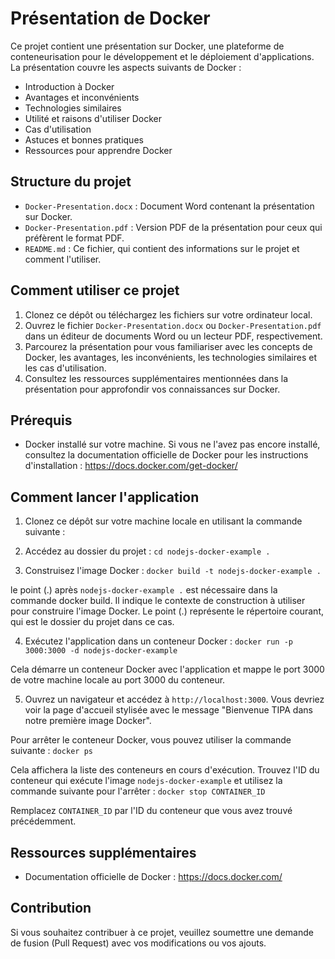 # Présentation de Docker

Ce projet contient une présentation sur Docker, une plateforme de conteneurisation pour le développement et le déploiement d'applications. La présentation couvre les aspects suivants de Docker :

- Introduction à Docker
- Avantages et inconvénients
- Technologies similaires
- Utilité et raisons d'utiliser Docker
- Cas d'utilisation
- Astuces et bonnes pratiques
- Ressources pour apprendre Docker

## Structure du projet

- `Docker-Presentation.docx` : Document Word contenant la présentation sur Docker.
- `Docker-Presentation.pdf` : Version PDF de la présentation pour ceux qui préfèrent le format PDF.
- `README.md` : Ce fichier, qui contient des informations sur le projet et comment l'utiliser.

## Comment utiliser ce projet

1. Clonez ce dépôt ou téléchargez les fichiers sur votre ordinateur local.
2. Ouvrez le fichier `Docker-Presentation.docx` ou `Docker-Presentation.pdf` dans un éditeur de documents Word ou un lecteur PDF, respectivement.
3. Parcourez la présentation pour vous familiariser avec les concepts de Docker, les avantages, les inconvénients, les technologies similaires et les cas d'utilisation.
4. Consultez les ressources supplémentaires mentionnées dans la présentation pour approfondir vos connaissances sur Docker.

## Prérequis

- Docker installé sur votre machine. Si vous ne l'avez pas encore installé, consultez la documentation officielle de Docker pour les instructions d'installation : https://docs.docker.com/get-docker/

## Comment lancer l'application

1. Clonez ce dépôt sur votre machine locale en utilisant la commande suivante :

2. Accédez au dossier du projet : `cd nodejs-docker-example .`

3. Construisez l'image Docker : `docker build -t nodejs-docker-example .`

le point (.) après `nodejs-docker-example .` est nécessaire dans la commande docker build. Il indique le contexte de construction à utiliser pour construire l'image Docker. Le point (.) représente le répertoire courant, qui est le dossier du projet dans ce cas.

4. Exécutez l'application dans un conteneur Docker : `docker run -p 3000:3000 -d nodejs-docker-example`


Cela démarre un conteneur Docker avec l'application et mappe le port 3000 de votre machine locale au port 3000 du conteneur.

5. Ouvrez un navigateur et accédez à `http://localhost:3000`. Vous devriez voir la page d'accueil stylisée avec le message "Bienvenue TIPA dans notre première image Docker".

Pour arrêter le conteneur Docker, vous pouvez utiliser la commande suivante : `docker ps`

Cela affichera la liste des conteneurs en cours d'exécution. Trouvez l'ID du conteneur qui exécute l'image `nodejs-docker-example` et utilisez la commande suivante pour l'arrêter : `docker stop CONTAINER_ID`

Remplacez `CONTAINER_ID` par l'ID du conteneur que vous avez trouvé précédemment.


## Ressources supplémentaires

- Documentation officielle de Docker : https://docs.docker.com/

## Contribution

Si vous souhaitez contribuer à ce projet, veuillez soumettre une demande de fusion (Pull Request) avec vos modifications ou vos ajouts.

